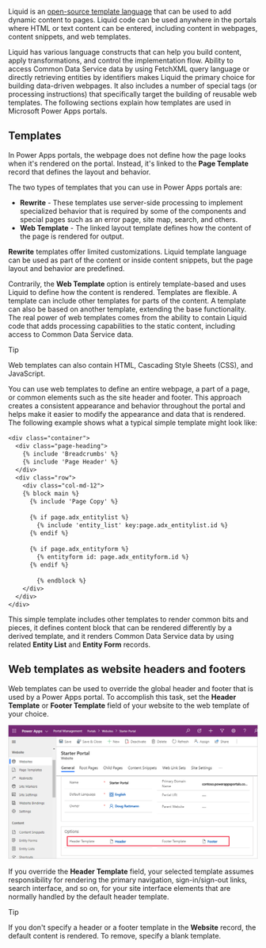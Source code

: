 Liquid is an [open-source template language](http://dotliquidmarkup.org/?azure-portal=true) that can be used to add dynamic content to pages. Liquid code can be used anywhere in the portals where HTML or text content can be entered, including content in webpages, content snippets, and web templates. 

Liquid has various language constructs that can help you build content, apply transformations, and control the implementation flow. Ability to access Common Data Service data by using FetchXML query language or directly retrieving entities by identifiers makes Liquid the primary choice for building data-driven webpages. It also includes a number of special tags (or processing instructions) that specifically target the building of reusable web templates. The following sections explain how templates are used in Microsoft Power Apps portals.

## Templates

In Power Apps portals, the webpage does not define how the page looks when it's rendered on the portal. Instead, it's linked to the **Page Template** record that defines the layout and behavior. 

The two types of templates that you can use in Power Apps portals are:

- **Rewrite** - These templates use server-side processing to implement specialized behavior that is required by some of the components and special pages such as an error page, site map, search, and others. 
- **Web Template** - The linked layout template defines how the content of the page is rendered for output. 

**Rewrite** templates offer limited customizations. Liquid template language can be used as part of the content or inside content snippets, but the page layout and behavior are predefined.

Contrarily, the **Web Template** option is entirely template-based and uses Liquid to define how the content is rendered. Templates are flexible. A template can include other templates for parts of the content. A template can also be based on another template, extending the base functionality. The real power of web templates comes from the ability to contain Liquid code that adds processing capabilities to the static content, including access to Common Data Service data.

> [!TIP]
> Web templates can also contain HTML, Cascading Style Sheets (CSS), and JavaScript.

You can use web templates to define an entire webpage, a part of a page, or common elements such as the site header and footer. This approach creates a consistent appearance and behavior throughout the portal and helps make it easier to modify the appearance and data that is rendered. The following example shows what a typical simple template might look like:

```twig
<div class="container">
  <div class="page-heading">
    {% include 'Breadcrumbs' %}
    {% include 'Page Header' %}
  </div>
  <div class="row">
    <div class="col-md-12">
    {% block main %}
      {% include 'Page Copy' %}

      {% if page.adx_entitylist %}
        {% include 'entity_list' key:page.adx_entitylist.id %}
      {% endif %}
    
      {% if page.adx_entityform %}
        {% entityform id: page.adx_entityform.id %}
      {% endif %}

		{% endblock %}
    </div>
  </div>
</div>
```

This simple template includes other templates to render common bits and pieces, it defines content block that can be rendered differently by a derived template, and it renders Common Data Service data by using related **Entity List** and **Entity Form** records.

## Web templates as website headers and footers

Web templates can be used to override the global header and footer that is used by a Power Apps portal. To accomplish this task, set the **Header Template** or **Footer Template** field of your website to the web template of your choice. 

![Website header and footer](../media/3-website-header-footer.png)

If you override the **Header Template** field, your selected template assumes responsibility for rendering the primary navigation, sign-in/sign-out links, search interface, and so on, for your site interface elements that are normally handled by the default header template.

> [!TIP]
> If you don't specify a header or a footer template in the **Website** record, the default content is rendered. To remove, specify a blank template.
